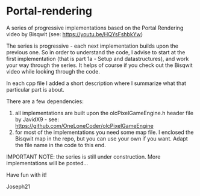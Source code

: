# Portal-rendering

A series of progressive implementations based on the Portal Rendering video by Bisqwit (see: https://youtu.be/HQYsFshbkYw)

The series is progressive - each next implementation builds upon the previous one. So in order to understand the code, I advise to start at the first implementation (that is part 1a - Setup and datastructures), and work your way through the series. It helps of course if you check out the Bisqwit video while looking through the code.

In each cpp file I added a short description where I summarize what that particular part is about.

There are a few dependencies:

1. all implementations are built upon the olcPixelGameEngine.h header file by JavidX9 - see: https://github.com/OneLoneCoder/olcPixelGameEngine
2. for most of the implementations you need some map file. I enclosed the Bisqwit map in the repo, but you can use your own if you want. Adapt the file name in the code to this end.


IMPORTANT NOTE: the series is still under construction. More implementations will be posted...


Have fun with it!

Joseph21

